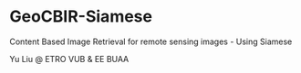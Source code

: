 # GeoCBIR-Siamese
Content Based Image Retrieval for remote sensing images - Using Siamese

Yu Liu @ ETRO VUB & EE BUAA

